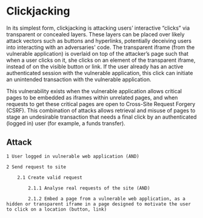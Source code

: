 # Clickjacking

In its simplest form, clickjacking is attacking users’ interactive “clicks” via transparent or concealed layers. These layers can be placed over likely attack vectors such as buttons and hyperlinks, potentially deceiving users into interacting with an adversaries' code. The transparent iframe (from the vulnerable application) is overlaid on top of the attacker’s page such that when a user clicks on it, she clicks on an element of the transparent iframe, instead of on the visible button or link. If the user already has an active authenticated session with the vulnerable application, this click can initiate an unintended transaction with the vulnerable application.

This vulnerability exists when the vulnerable application allows critical pages to be embedded as iframes within unrelated pages, and when requests to get these critical pages are open to Cross-Site Request Forgery (CSRF). This combination of attacks allows retrieval and misuse of pages to stage an undesirable transaction that needs a final click by an authenticated (logged in) user (for example, a funds transfer).

## Attack

    1 User logged in vulnerable web application (AND)

    2 Send request to site

        2.1 Create valid request 

            2.1.1 Analyse real requests of the site (AND)

            2.1.2 Embed a page from a vulnerable web application, as a hidden or transparent iframe in a page designed to motivate the user to click on a location (button, link)


